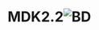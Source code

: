 # MDK2.2![BD](https://user-images.githubusercontent.com/126570872/227716857-091fa84b-ee7e-49d3-938d-491b44f80446.png)
